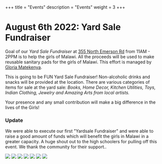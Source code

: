 +++
title = "Events"
description = "Events"
weight = 3
+++


# August 6th 2022: Yard Sale Fundraiser

Goal of our *Yard Sale Fundraiser* at
 [355 North Emerson Rd](https://goo.gl/maps/yRq3AK71KgVfy97x6) from
 11AM - 2PPM is to help the girls of Malawi. All the proceeds will be used to
 make reusable sanitary pads for the girls of Malawi. This effort is managed
 by [Gloria Matekenya](mailto:gloria@daaya.org). 

 This is going to be FUN Yard Sale Fundraiser! Non-alcoholic drinks and snacks
 will be provided at the location. There are various categories of items for
 sale at the yard sale: *Books, Home Decor, Kitchen Utilities, Toys, Indian Clothing, Jewelry and Amazing Arts from local artists.*

 Your presence and any small contribution will make a big difference in the lives of the Girls!




### Update
 We were able to execute our first "Yardsale Fundraiser" and were able to raise a good amount of funds which will benefit the girls in Malawi in a greater capacity. A huge shout out to the high schoolers for pulling off this event. We thank the community for their support..

![](/IMG-8816.jpg)
![](/IMG-8817.jpg)
![](/IMG-8818.jpg)
![](/IMG-8820.jpg)
![](/IMG-8822.jpg)
![](/IMG-8823.jpg)
![](/IMG-8824.jpg)
